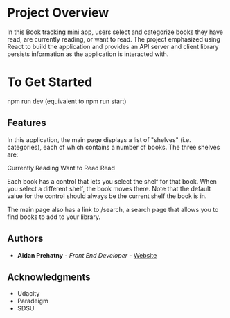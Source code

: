 # Project Overview

In this Book tracking mini app,  users select and categorize books they have read, are currently reading, or want to read. The project emphasized using React to build the application and provides an API server and client library persists information as the application is interacted with.

# To Get Started

npm run dev (equivalent to npm run start) 

## Features

In this application, the main page displays a list of "shelves" (i.e. categories), each of which contains a number of books. The three shelves are:

Currently Reading
Want to Read
Read

Each book has a control that lets you select the shelf for that book. When you select a different shelf, the book moves there. Note that the default value for the control should always be the current shelf the book is in.

The main page also has a link to /search, a search page that allows you to find books to add to your library.


## Authors

* **Aidan Prehatny** - *Front End Developer* - [Website](https://aidanprehatny.com)

## Acknowledgments

* Udacity
* Paradeigm
* SDSU
